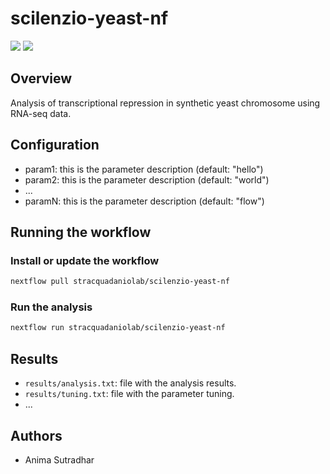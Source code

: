 # scilenzio-yeast-nf

![](https://img.shields.io/badge/current_version-0.1.3-blue)
![](https://github.com/stracquadaniolab/scilenzio-yeast-nf/workflows/build/badge.svg)
## Overview
Analysis of transcriptional repression in synthetic yeast chromosome using RNA-seq data.

## Configuration

- param1: this is the parameter description (default: "hello")
- param2: this is the parameter description (default: "world")
- ...
- paramN: this is the parameter description (default: "flow")

## Running the workflow

### Install or update the workflow

```bash
nextflow pull stracquadaniolab/scilenzio-yeast-nf
```

### Run the analysis

```bash
nextflow run stracquadaniolab/scilenzio-yeast-nf
```

## Results

- `results/analysis.txt`: file with the analysis results.
- `results/tuning.txt`: file with the parameter tuning.
- ...

## Authors

- Anima Sutradhar

